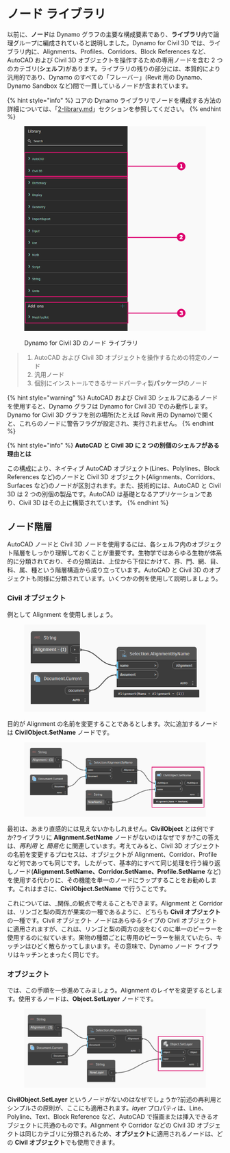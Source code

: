 # ノード ライブラリ

以前に、**ノード**は Dynamo グラフの主要な構成要素であり、**ライブラリ**内で論理グループに編成されていると説明しました。Dynamo for Civil 3D では、ライブラリ内に、Alignments、Profiles、Corridors、Block References など、AutoCAD および Civil 3D オブジェクトを操作するための専用ノードを含む 2 つのカテゴリ(**シェルフ**)があります。ライブラリの残りの部分には、本質的により汎用的であり、Dynamo のすべての「フレーバー」(Revit 用の Dynamo、Dynamo Sandbox など)間で一貫しているノードが含まれています。

{% hint style="info" %}
 コアの Dynamo ライブラリでノードを構成する方法の詳細については、「[2-library.md](../3\_user\_interface/2-library.md "mention")」セクションを参照してください。 
{% endhint %}

<figure><img src="../.gitbook/assets/c3d-node-library.png" alt="" width="563"><figcaption><p>Dynamo for Civil 3D のノード ライブラリ</p></figcaption></figure>

> 1. AutoCAD および Civil 3D オブジェクトを操作するための特定のノード
> 2. 汎用ノード
> 3. 個別にインストールできるサードパーティ製**パッケージ**のノード

{% hint style="warning" %}
 AutoCAD および Civil 3D シェルフにあるノードを使用すると、Dynamo グラフは Dynamo for Civil 3D でのみ動作します。Dynamo for Civil 3D グラフを別の場所(たとえば Revit 用の Dynamo)で開くと、これらのノードに警告フラグが設定され、実行されません。 
{% endhint %}

{% hint style="info" %}
 **AutoCAD と Civil 3D に 2 つの別個のシェルフがある理由とは**

この構成により、ネイティブ AutoCAD オブジェクト(Lines、Polylines、Block References など)のノードと Civil 3D オブジェクト(Alignments、Corridors、Surfaces など)のノードが区別されます。また、技術的には、AutoCAD と Civil 3D は 2 つの別個の製品です。AutoCAD は基礎となるアプリケーションであり、Civil 3D はその上に構築されています。 
{% endhint %}

## ノード階層

AutoCAD ノードと Civil 3D ノードを使用するには、各シェルフ内のオブジェクト階層をしっかり理解しておくことが重要です。生物学ではあらゆる生物が体系的に分類されており、その分類法は、上位から下位にかけて、界、門、網、目、科、属、種という階層構造から成り立っています。AutoCAD と Civil 3D のオブジェクトも同様に分類されています。いくつかの例を使用して説明しましょう。

### Civil オブジェクト

例として Alignment を使用しましょう。

<figure><img src="../.gitbook/assets/c3d-node-library-alignment.png" alt=""><figcaption></figcaption></figure>

目的が Alignment の名前を変更することであるとします。次に追加するノードは **CivilObject.SetName** ノードです。

<figure><img src="../.gitbook/assets/c3d-node-library-alignment-set-name (1).png" alt=""><figcaption></figcaption></figure>

最初は、あまり直感的には見えないかもしれません。**CivilObject** とは何ですか?ライブラリに **Alignment.SetName** ノードがないのはなぜですか?この答えは、_再利用_ と _簡易化_ に関連しています。考えてみると、Civil 3D オブジェクトの名前を変更するプロセスは、オブジェクトが Alignment、Corridor、Profile など何であっても同じです。したがって、基本的にすべて同じ処理を行う繰り返しノード(**Alignment.SetName、Corridor.SetName、Profile.SetName** など)を使用する代わりに、その機能を単一のノードにラップすることをお勧めします。これはまさに、**CivilObject.SetName** で行うことです。

これについては、_関係_の観点で考えることもできます。Alignment と Corridor は、リンゴと梨の両方が果実の一種であるように、どちらも **Civil オブジェクト**の一種です。Civil オブジェクト ノードはあらゆるタイプの Civil オブジェクトに適用されますが、これは、リンゴと梨の両方の皮をむくのに単一のピーラーを使用するのに似ています。果物の種類ごとに専用のピーラーを揃えていたら、キッチンはひどく散らかってしまいます。その意味で、Dynamo ノード ライブラリはキッチンとまったく同じです。

### オブジェクト

では、この手順を一歩進めてみましょう。Alignment のレイヤを変更するとします。使用するノードは、**Object.SetLayer** ノードです。

<figure><img src="../.gitbook/assets/c3d-node-library-alignment-set-layer.png" alt=""><figcaption></figcaption></figure>

**CivilObject.SetLayer** というノードがないのはなぜでしょうか?前述の再利用とシンプルさの原則が、ここにも適用されます。_layer_ プロパティは、Line、Polyline、Text、Block Reference など、AutoCAD で描画または挿入できるオブジェクトに共通のものです。Alignment や Corridor などの Civil 3D オブジェクトは同じカテゴリに分類されるため、**オブジェクト**に適用されるノードは、どの **Civil オブジェクト**でも使用できます。

